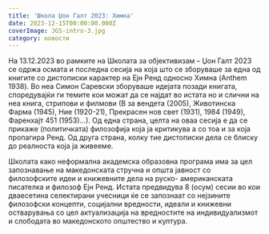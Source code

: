 ```yaml
---
title: 'Школа Џон Галт 2023: Химна'
date: 2023-12-15T00:00:00.000Z
coverImage: JGS-intro-3.jpg
category: новости
---
```


На 13.12.2023 во рамките на Школата за објективизам – Џон Галт 2023 се одржа осмата и последна сесија на која што се зборуваше за една од книгите со дистописки карактер на Ејн Ренд односно Химна (Anthem 1938). Во неа Симон Саревски зборуваше идејата позади книгата, споредувајќи ги темите кои можат да се најдат во истата но и слични на неа книга, стрипови и филмови (В за вендета (2005), Животинска Фарма (1945), Ние (1920-21), Прекрасен нов свет (1931), 1984 (1949), Фаренхајт 451 (1953)…). Од една страна, целта на оваа сесија е да се прикаже (политичката) филозофија која ја критикува а со тоа и за која пропагира Ренд. Од друга страна, колку тие дистописки дела се блиску до реалноста која ја живееме.

Школата како неформална академска образовна програма има за цел запознавање на македонската стручна и општа јавност со филозофските идеи и книжевните дела на руско- американската писателка и филозоф Eјн Ренд. Истата предвидува 8 (осум) сесии во кои дваесетина селектирани учесници ќе се запознаат со нејзините филозофски концепти, социјални вредности, идеали и книжевни остварувања со цел актуализација на вредностите на индивидуализмот и слободата во македонското општество и култура.
